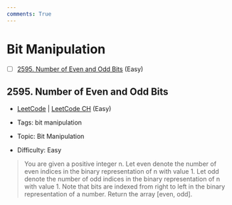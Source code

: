 ```yaml
---
comments: True
---
```


# Bit Manipulation

- [ ] [2595. Number of Even and Odd Bits](https://leetcode.cn/problems/number-of-even-and-odd-bits/) (Easy)

## 2595. Number of Even and Odd Bits

-   [LeetCode](https://leetcode.com/problems/number-of-even-and-odd-bits/) | [LeetCode CH](https://leetcode.cn/problems/number-of-even-and-odd-bits/) (Easy)

-   Tags: bit manipulation
-   Topic: Bit Manipulation
-   Difficulty: Easy

> You are given a positive integer n.
> Let even denote the number of even indices in the binary representation of n with value 1.
> Let odd denote the number of odd indices in the binary representation of n with value 1.
> Note that bits are indexed from right to left in the binary representation of a number.
> Return the array [even, odd].
